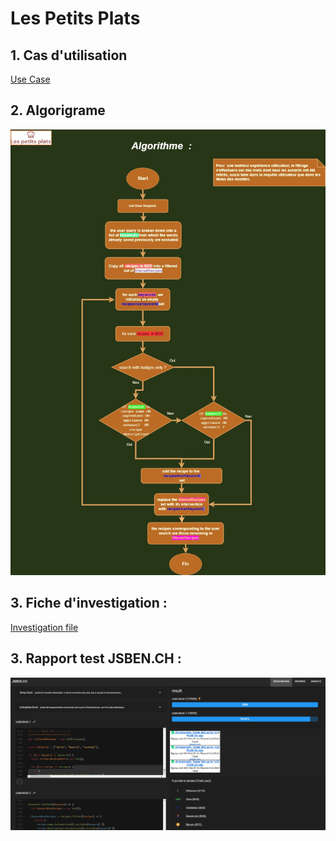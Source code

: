 # Les Petits Plats

## 1. Cas d'utilisation

[Use Case](./documents/Cas%2Bd%E2%80%99utilisation.pdf)

## 2. Algorigrame

![Algorigrame](./documents/algorithm.jpg)

## 3. Fiche d'investigation :

[Investigation file](./documents/investigation.pdf)

## 3. Rapport test JSBEN.CH :
![JSBEN.SH RESULT](./documents/jsbensh.png)
